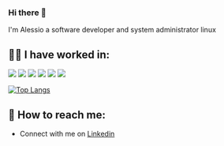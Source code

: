 ### Hi there 👋
I'm Alessio a software developer and system administrator linux

## :man_technologist: I have worked in:

<img src="https://img.shields.io/badge/Linux-FCC624?style=for-the-badge&logo=linux&logoColor=black" /> <img src="https://img.shields.io/badge/Shell_Script-121011?style=for-the-badge&logo=gnu-bash&logoColor=white" /> <img src="https://img.shields.io/badge/Python-FFD43B?style=for-the-badge&logo=python&logoColor=blue" /> <img src="https://img.shields.io/badge/HTML5-E34F26?style=for-the-badge&logo=html5&logoColor=white" /> <img src="https://img.shields.io/badge/CSS3-1572B6?style=for-the-badge&logo=css3&logoColor=white" /> <img src="https://img.shields.io/badge/JavaScript-323330?style=for-the-badge&logo=javascript&logoColor=F7DF1E" />

[![Top Langs](https://github-readme-stats-git-masterrstaa-rickstaa.vercel.app/api/top-langs/?username=alexis-82&show_icons=true&theme=dark&layout=compact&langs_count=5&hide=glsl,lua,yacc,lex,c)](https://github.com/alexis-82)

## :e-mail: How to reach me:
- Connect with me on <a href="https://www.linkedin.com/in/alessio-abrugiati/" target="_blank">Linkedin</a>
